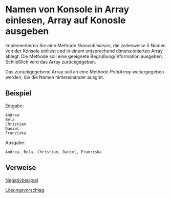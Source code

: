 # Namen von Konsole in Array einlesen, Array auf Konosle ausgeben

Implementieren Sie eine Methode *NamenEinlesen*, die zeilenweise 5 Namen von der Konsole einliest und in einem entsprechend dimensionierten Array ablegt. Die Methode soll eine geeignete Begrüßung/Information ausgeben. Schließlich wird das Array zurückgegeben.

Das zurückgegebene Array soll an eine Methode *PrintArray* weitergegeben werden, die die Namen hintereinander ausgibt.
## Beispiel
Eingabe:

    Andrea
    Bela
    Christian
    Daniel
    Franziska

Ausgabe:

    Andrea, Bela, Christian, Daniel, Franziska

## Verweise
[Negativbeispiel](https://youtu.be/GBuHSRDGZBY)






[Lösungsvorschlag](https://gist.github.com/gsoTH/745563dc6fc7dfa919e4404381c9494d)

